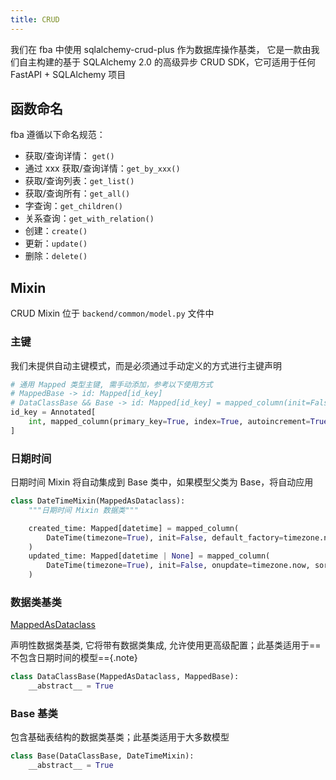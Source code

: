 ```yaml
---
title: CRUD
---
```


我们在 fba 中使用 sqlalchemy-crud-plus 作为数据库操作基类，
它是一款由我们自主构建的基于 SQLAlchemy 2.0 的高级异步 CRUD SDK，它可适用于任何 FastAPI + SQLAlchemy 项目

<RepoCard repo="fastapi-practices/sqlalchemy-crud-plus" />

## 函数命名

fba 遵循以下命名规范：

- 获取/查询详情： `get()`
- 通过 xxx 获取/查询详情：`get_by_xxx()`
- 获取/查询列表：`get_list()`
- 获取/查询所有：`get_all()`
- 字查询：`get_children()`
- 关系查询：`get_with_relation()`
- 创建：`create()`
- 更新：`update()`
- 删除：`delete()`

## Mixin

CRUD Mixin 位于 `backend/common/model.py` 文件中

### 主键

我们未提供自动主键模式，而是必须通过手动定义的方式进行主键声明

```python
# 通用 Mapped 类型主键, 需手动添加，参考以下使用方式
# MappedBase -> id: Mapped[id_key]
# DataClassBase && Base -> id: Mapped[id_key] = mapped_column(init=False)
id_key = Annotated[
    int, mapped_column(primary_key=True, index=True, autoincrement=True, sort_order=-999, comment='主键id')
]
```

### 日期时间

日期时间 Mixin 将自动集成到 Base 类中，如果模型父类为 Base，将自动应用

```python
class DateTimeMixin(MappedAsDataclass):
    """日期时间 Mixin 数据类"""

    created_time: Mapped[datetime] = mapped_column(
        DateTime(timezone=True), init=False, default_factory=timezone.now, sort_order=999, comment='创建时间'
    )
    updated_time: Mapped[datetime | None] = mapped_column(
        DateTime(timezone=True), init=False, onupdate=timezone.now, sort_order=999, comment='更新时间'
    )
```

### 数据类基类

[MappedAsDataclass](https://docs.sqlalchemy.org/en/20/orm/dataclasses.html#orm-declarative-native-dataclasses)

声明性数据类基类, 它将带有数据类集成, 允许使用更高级配置；此基类适用于==不包含日期时间的模型=={.note}

```python
class DataClassBase(MappedAsDataclass, MappedBase):
    __abstract__ = True
```

### Base 基类

包含基础表结构的数据类基类；此基类适用于大多数模型

```python
class Base(DataClassBase, DateTimeMixin):
    __abstract__ = True
```
